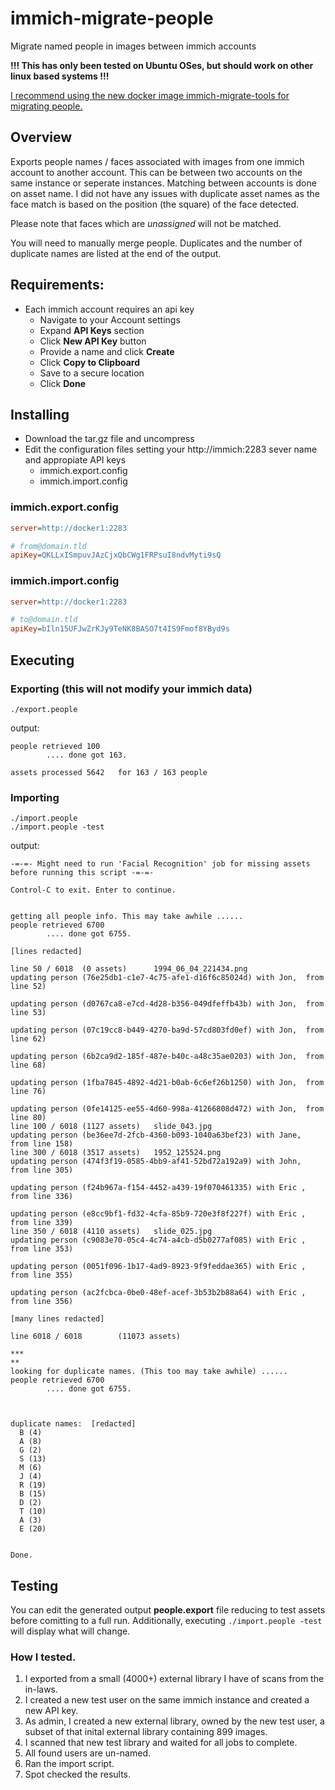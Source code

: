# immich-migrate-people
Migrate named people in images between immich accounts

**!!! This has only been tested on Ubuntu OSes, but should work on other linux based systems !!!**

<ins>I recommend using the new docker image [immich-migrate-tools](https://github.com/lveatch/immich-migrate-tools) for migrating people.</ins>

## Overview
Exports people names / faces associated with images from one immich account to another account. This can be between two accounts on the same instance or seperate instances. Matching between accounts is done on asset name. I did not have any issues with duplicate asset names as the face match is based on the position (the square) of the face detected.

Please note that faces which are *unassigned* will not be matched.

You will need to manually merge people.  Duplicates and the number of duplicate names are listed at the end of the output.

## Requirements:
- Each immich account requires an api key
   - Navigate to your Account settings
   - Expand **API Keys** section
   - Click **New API Key** button
   - Provide a name and click **Create**
   - Click **Copy to Clipboard**
   - Save to a secure location
   - Click **Done**
## Installing
- Download the tar.gz file and uncompress
- Edit the configuration files setting your http://immich:2283 sever name and appropiate API keys
  - immich.export.config
  - immich.import.config


### immich.export.config
```ini
server=http://docker1:2283

# from@domain.tld
apiKey=QKLLxISmpuvJAzCjxQbCWg1FRPsuI8ndvMyti9sQ

```

### immich.import.config
```ini
server=http://docker1:2283

# to@domain.tld
apiKey=bIln15UFJwZrKJy9TeNK8BASO7t4IS9Fmof8YByd9s

```

## Executing
### Exporting (this will not modify your immich data)
```
./export.people
```

output:
~~~ getting all people info. This may take awhile ......
people retrieved 100
        .... done got 163.

assets processed 5642   for 163 / 163 people
~~~

### Importing
```
./import.people
./import.people -test
```

output:
```
-=-=- Might need to run 'Facial Recognition' job for missing assets before running this script -=-=-

Control-C to exit. Enter to continue.


getting all people info. This may take awhile ......
people retrieved 6700
        .... done got 6755.

[lines redacted]

line 50 / 6018  (0 assets)      1994_06_04_221434.png
updating person (76e25db1-c1e7-4c75-afe1-d16f6c85024d) with Jon,  from line 52)

updating person (d0767ca8-e7cd-4d28-b356-049dfeffb43b) with Jon,  from line 53)

updating person (07c19cc8-b449-4270-ba9d-57cd803fd0ef) with Jon,  from line 62)

updating person (6b2ca9d2-185f-487e-b40c-a48c35ae0203) with Jon,  from line 68)

updating person (1fba7845-4892-4d21-b0ab-6c6ef26b1250) with Jon,  from line 76)

updating person (0fe14125-ee55-4d60-998a-41266808d472) with Jon,  from line 80)
line 100 / 6018 (1127 assets)   slide_043.jpg
updating person (be36ee7d-2fcb-4360-b093-1040a63bef23) with Jane,  from line 158)
line 300 / 6018 (3517 assets)   1952_125524.png
updating person (474f3f19-0585-4bb9-af41-52bd72a192a9) with John,  from line 305)

updating person (f24b967a-f154-4452-a439-19f070461335) with Eric ,  from line 336)

updating person (e8cc9bf1-fd32-4cfa-85b9-720e3f8f227f) with Eric ,  from line 339)
line 350 / 6018 (4110 assets)   slide_025.jpg
updating person (c9083e70-05c4-4c74-a4cb-d5b0277af085) with Eric ,  from line 353)

updating person (0051f096-1b17-4ad9-8923-9f9feddae365) with Eric ,  from line 355)

updating person (ac2fcbca-0be0-48ef-acef-3b53b2b88a64) with Eric ,  from line 356)

[many lines redacted]

line 6018 / 6018        (11073 assets)

***
**
looking for duplicate names. (This too may take awhile) ......
people retrieved 6700
        .... done got 6755.



duplicate names:  [redacted]
  B (4)
  A (8)
  G (2)
  S (13)
  M (6)
  J (4)
  R (19)
  B (15)
  D (2)
  T (10)
  A (3)
  E (20)


Done.
```


## Testing
You can edit the generated output **people.export** file reducing to test assets before comitting to a full run.
Additionally, executing ```./import.people -test``` will display what will change.

### How I tested.
1. I exported from a small (4000+) external library I have of scans from the in-laws.
2. I created a new test user on the same immich instance and created a new API key.
3. As admin, I created a new external library, owned by the new test user, a subset of that inital external library containing 899 images.
4. I scanned that new test library and waited for all jobs to complete.
5. All found users are un-named.
6. Ran the import script.
7. Spot checked the results.
   

